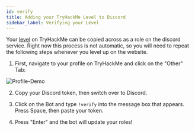 ```yaml
---
id: verify
title: Adding your TryHackMe Level to Discord
sidebar_label: Verifying your Level
---
```

Your [level](https://docs.tryhackme.com/docs/rooms/tryhackme-levels) on TryHackMe can be copied across as a role on the discord service. Right now this process is not automatic, so you will need to repeat the following steps whenever you level up on the website.

1. First, navigate to your profile on TryHackMe and click on the "Other" Tab:

![Profile-Demo](https://i.imgur.com/YwtTCyv.png)

2. Copy your Discord token, then switch over to Discord.

3. Click on the Bot and type `!verify` into the message box that appears. Press Space, then paste your token.

4. Press "Enter" and the bot will update your roles!
